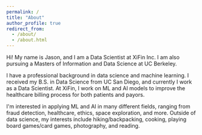 ```yaml
---
permalink: /
title: "About"
author_profile: true
redirect_from: 
  - /about/
  - /about.html
---
```


Hi! My name is Jason, and I am a Data Scientist at XiFin Inc. I am also pursuing a Masters of Information and Data Science at UC Berkeley. 

I have a professional background in data science and machine learning. I received my B.S. in Data Science from UC San Diego, and currently I work as a Data Scientist. At XiFin, I work on ML and AI models to improve the healthcare billing process for both patients and payors. 

I'm interested in applying ML and AI in many different fields, ranging from fraud detection, healthcare, ethics, space exploration, and more. Outside of data science, my interests include hiking/backpacking, cooking, playing board games/card games, photography, and reading. 

